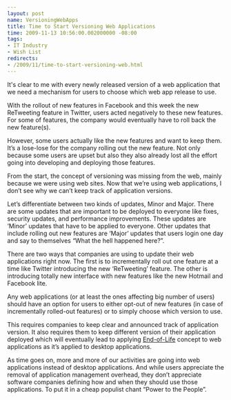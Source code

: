 ```yaml
---
layout: post
name: VersioningWebApps
title: Time to Start Versioning Web Applications
time: 2009-11-13 10:56:00.002000000 -08:00
tags:
- IT Industry
- Wish List
redirects:
- /2009/11/time-to-start-versioning-web.html
---
```

It's clear to me with every newly released version of a web application that we need a mechanism for users to choose which web app release to use.

With the rollout of new features in Facebook and this week the new ReTweeting feature in Twitter, users acted negatively to these new features. For some of features, the company would eventually have to roll back the new feature(s).

However, some users actually like the new features and want to keep them. It’s a lose-lose for the company rolling out the new feature. Not only because some users are upset but also they also already lost all the effort going into developing and deploying those features.

From the start, the concept of versioning was missing from the web, mainly because we were using web sites. Now that we’re using web applications, I don’t see why we can’t keep track of application versions.

Let’s differentiate between two kinds of updates, Minor and Major. There are some updates that are important to be deployed to everyone like fixes, security updates, and performance improvements. These updates are ‘Minor’ updates that have to be applied to everyone. Other updates that include rolling out new features are ‘Major’ updates that users login one day and say to themselves “What the hell happened here?”.

There are two ways that companies are using to update their web applications right now. The first is to incrementally roll out one feature at a time like Twitter introducing the new ‘ReTweeting’ feature. The other is introducing totally new interface with new features like the new Hotmail and Facebook lite.

Any web applications (or at least the ones affecting big number of users) should have an option for users to either opt-out of new features (in case of incrementally rolled-out features) or to simply choose which version to use.

This requires companies to keep clear and announced track of application version. It also requires them to keep different version of their application deployed which will eventually lead to applying [End-of-Life](http://en.wikipedia.org/wiki/End-of-life_%28product%29) concept to web applications as it’s applied to desktop applications.

As time goes on, more and more of our activities are going into web applications instead of desktop applications. And while users appreciate the removal of application management overhead, they don’t appreciate software companies defining how and when they should use those applications. To put it in a cheap populist chant “Power to the People”.
